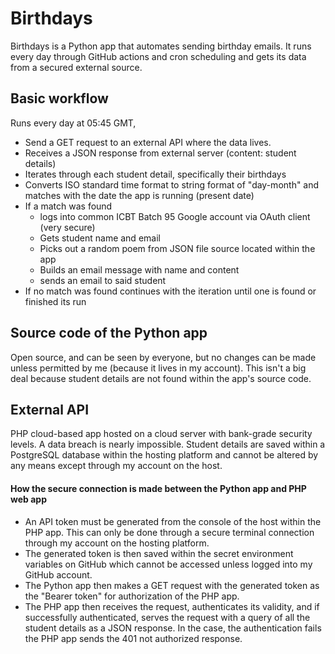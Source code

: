 # Birthdays
Birthdays is a Python app that automates sending birthday emails. It runs every day through GitHub actions and cron scheduling and gets its data from a secured external source.

## Basic workflow
Runs every day at 05:45 GMT,
- Send a GET request to an external API where the data lives.
- Receives a JSON response from external server (content: student details)
- Iterates through each student detail, specifically their birthdays
- Converts ISO standard time format to string format of "day-month" and matches with the date the app is running (present date)
- If a match was found
    - logs into common ICBT Batch 95 Google account via OAuth client (very secure)
    - Gets student name and email
    - Picks out a random poem from JSON file source located within the app
    - Builds an email message with name and content
    - sends an email to said student
- If no match was found continues with the iteration until one is found or finished its run

## Source code of the Python app
Open source, and can be seen by everyone, but no changes can be made unless permitted by me (because it lives in my account). This isn't a big deal because student details are not found within the app's source code.

## External API
PHP cloud-based app hosted on a cloud server with bank-grade security levels. A data breach is nearly impossible. Student details are saved within a PostgreSQL database within the hosting platform and cannot be altered by any means except through my account on the host.

#### How the secure connection is made between the Python app and PHP web app
- An API token must be generated from the console of the host within the PHP app. This can only be done through a secure terminal connection through my account on the hosting platform.
- The generated token is then saved within the secret environment variables on GitHub which cannot be accessed unless logged into my GitHub account.
- The Python app then makes a GET request with the generated token as the "Bearer token" for authorization of the PHP app.
- The PHP app then receives the request, authenticates its validity, and if successfully authenticated, serves the request with a query of all the student details as a JSON response. In the case, the authentication fails the PHP app sends the 401 not authorized response.





